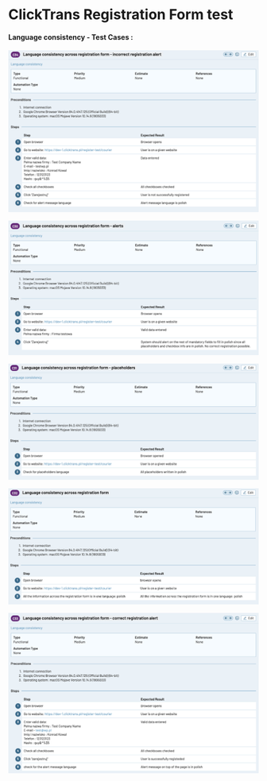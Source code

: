 # ClickTrans Registration Form test

#### Language consistency - Test Cases :

![](https://github.com/kkowalRepository/kkowal_portfolio/blob/master/Manual%20Testing/ClickTrans%20mockup%20registration%20form%20test/testCases/language/language1.png)

![](https://github.com/kkowalRepository/kkowal_portfolio/blob/master/Manual%20Testing/ClickTrans%20mockup%20registration%20form%20test/testCases/language/language2.png)

![](https://github.com/kkowalRepository/kkowal_portfolio/blob/master/Manual%20Testing/ClickTrans%20mockup%20registration%20form%20test/testCases/language/language3.png)

![](https://github.com/kkowalRepository/kkowal_portfolio/blob/master/Manual%20Testing/ClickTrans%20mockup%20registration%20form%20test/testCases/language/language4.png)

![](https://github.com/kkowalRepository/kkowal_portfolio/blob/master/Manual%20Testing/ClickTrans%20mockup%20registration%20form%20test/testCases/language/language5.png)